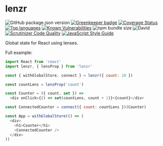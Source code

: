 # lenzr

![GitHub package.json version](https://img.shields.io/github/package-json/v/justbrody/lenzr.svg)
[![Greenkeeper badge](https://badges.greenkeeper.io/justbrody/lenzr.svg)](https://greenkeeper.io/)
[![Coverage Status](https://coveralls.io/repos/github/justbrody/lenzr/badge.svg?branch=master)](https://coveralls.io/github/justbrody/lenzr?branch=master)
[![Top languages](https://img.shields.io/github/languages/top/justbrody/lenzr.svg)](https://github.com/justbrody/lenzr/)
[![Known Vulnerabilities](https://snyk.io/test/github/justbrody/lenzr/badge.svg?targetFile=package.json)](https://snyk.io/test/github/justbrody/lenzr?targetFile=package.json)
![npm bundle size](https://img.shields.io/bundlephobia/min/lenzr@latest.svg)
![David](https://img.shields.io/david/dev/justbrody/lenzr.svg)
[![Scrutinizer Code Quality](https://scrutinizer-ci.com/g/justbrody/lenzr/badges/quality-score.png?b=master)](https://scrutinizer-ci.com/g/justbrody/lenzr/?branch=master)
[![JavaScript Style Guide](https://img.shields.io/badge/code_style-standard-brightgreen.svg)](https://standardjs.com)


Global state for React using lenses.

Full example:
```javascript
import React from 'react'
import lenzr, { lensProp } from 'lenzr'

const { withGlobalStore, connect } = lenzr({ count: 10 })

const countLens = lensProp('count')

const Counter = ({ count, set }) =>
  <div onClick={() => set(countLens, count + 1)}>{count}</div>

const ConnectedCounter = connect({ count: countLens })(Counter)

const App = withGlobalStore(() => (
  <div>
    <h1>Counter</h1>
    <ConnectedCounter />
  </div>
))
```
